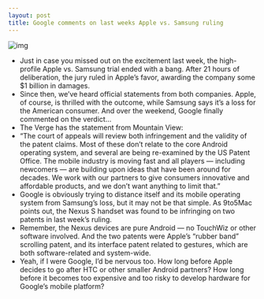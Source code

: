 ```yaml
---
layout: post
title: Google comments on last weeks Apple vs. Samsung ruling
---
```

![img](http://media.idownloadblog.com/wp-content/uploads/2012/08/samsung-logo-with-google.jpg)
* Just in case you missed out on the excitement last week, the high-profile Apple vs. Samsung trial ended with a bang. After 21 hours of deliberation, the jury ruled in Apple’s favor, awarding the company some $1 billion in damages.
* Since then, we’ve heard official statements from both companies. Apple, of course, is thrilled with the outcome, while Samsung says it’s a loss for the American consumer. And over the weekend, Google finally commented on the verdict…
* The Verge has the statement from Mountain View:
* “The court of appeals will review both infringement and the validity of the patent claims. Most of these don’t relate to the core Android operating system, and several are being re-examined by the US Patent Office. The mobile industry is moving fast and all players — including newcomers — are building upon ideas that have been around for decades. We work with our partners to give consumers innovative and affordable products, and we don’t want anything to limit that.”
* Google is obviously trying to distance itself and its mobile operating system from Samsung’s loss, but it may not be that simple. As 9to5Mac points out, the Nexus S handset was found to be infringing on two patents in last week’s ruling.
* Remember, the Nexus devices are pure Android — no TouchWiz or other software involved. And the two patents were Apple’s “rubber band” scrolling patent, and its interface patent related to gestures, which are both software-related and system-wide.
* Yeah, if I were Google, I’d be nervous too. How long before Apple decides to go after HTC or other smaller Android partners? How long before it becomes too expensive and too risky to develop hardware for Google’s mobile platform?

